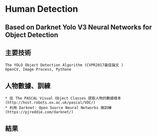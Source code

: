# Human Detection 
## Based on Darknet Yolo V3 Neural Networks for Object Detection

## 主要技術

```
The YOLO Object Detection Algorithm (CVPR2017最佳論文 )
OpenCV, Image Process, Pythone
```

## 人物數據、訓練

```
* 從 The PASCAL Visual Object Classes 提取人物的數據樣本 (http://host.robots.ox.ac.uk/pascal/VOC/)
* 利用 Darknet: Open Source Neural Networks 做訓練 (https://pjreddie.com/darknet/)
```

## 結果

